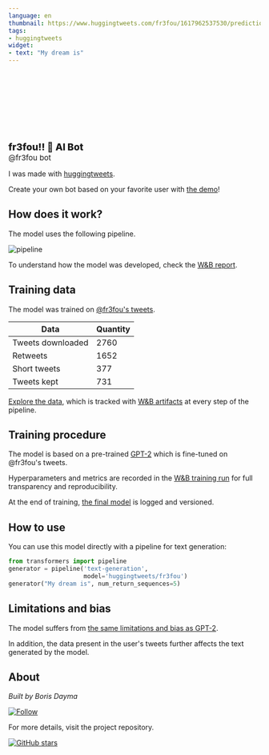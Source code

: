 ```yaml
---
language: en
thumbnail: https://www.huggingtweets.com/fr3fou/1617962537530/predictions.png
tags:
- huggingtweets
widget:
- text: "My dream is"
---
```


<div>
<div style="width: 132px; height:132px; border-radius: 50%; background-size: cover; background-image: url('https://pbs.twimg.com/profile_images/1379071861401780231/cG8XDfAy_400x400.jpg')">
</div>
<div style="margin-top: 8px; font-size: 19px; font-weight: 800">fr3fou!! 🤖 AI Bot </div>
<div style="font-size: 15px">@fr3fou bot</div>
</div>

I was made with [huggingtweets](https://github.com/borisdayma/huggingtweets).

Create your own bot based on your favorite user with [the demo](https://colab.research.google.com/github/borisdayma/huggingtweets/blob/master/huggingtweets-demo.ipynb)!

## How does it work?

The model uses the following pipeline.

![pipeline](https://github.com/borisdayma/huggingtweets/blob/master/img/pipeline.png?raw=true)

To understand how the model was developed, check the [W&B report](https://wandb.ai/wandb/huggingtweets/reports/HuggingTweets-Train-a-Model-to-Generate-Tweets--VmlldzoxMTY5MjI).

## Training data

The model was trained on [@fr3fou's tweets](https://twitter.com/fr3fou).

| Data | Quantity |
| --- | --- |
| Tweets downloaded | 2760 |
| Retweets | 1652 |
| Short tweets | 377 |
| Tweets kept | 731 |

[Explore the data](https://wandb.ai/wandb/huggingtweets/runs/1w16ltwm/artifacts), which is tracked with [W&B artifacts](https://docs.wandb.com/artifacts) at every step of the pipeline.

## Training procedure

The model is based on a pre-trained [GPT-2](https://huggingface.co/gpt2) which is fine-tuned on @fr3fou's tweets.

Hyperparameters and metrics are recorded in the [W&B training run](https://wandb.ai/wandb/huggingtweets/runs/34cp6cbj) for full transparency and reproducibility.

At the end of training, [the final model](https://wandb.ai/wandb/huggingtweets/runs/34cp6cbj/artifacts) is logged and versioned.

## How to use

You can use this model directly with a pipeline for text generation:

```python
from transformers import pipeline
generator = pipeline('text-generation',
                     model='huggingtweets/fr3fou')
generator("My dream is", num_return_sequences=5)
```

## Limitations and bias

The model suffers from [the same limitations and bias as GPT-2](https://huggingface.co/gpt2#limitations-and-bias).

In addition, the data present in the user's tweets further affects the text generated by the model.

## About

*Built by Boris Dayma*

[![Follow](https://img.shields.io/twitter/follow/borisdayma?style=social)](https://twitter.com/intent/follow?screen_name=borisdayma)

For more details, visit the project repository.

[![GitHub stars](https://img.shields.io/github/stars/borisdayma/huggingtweets?style=social)](https://github.com/borisdayma/huggingtweets)
